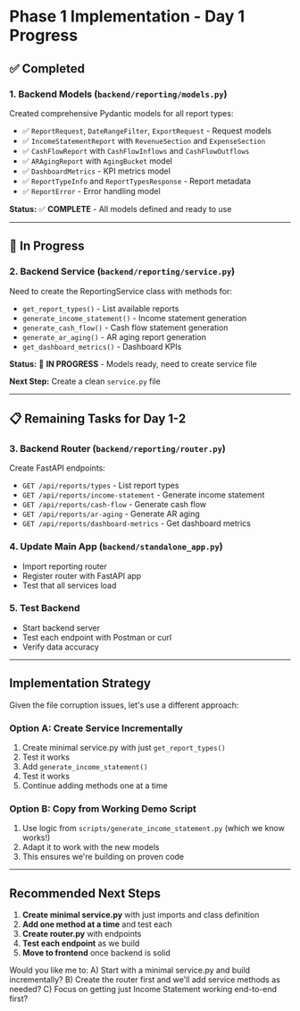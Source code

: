 # Phase 1 Implementation - Day 1 Progress

## ✅ Completed

### 1. Backend Models (`backend/reporting/models.py`)
Created comprehensive Pydantic models for all report types:
- ✅ `ReportRequest`, `DateRangeFilter`, `ExportRequest` - Request models
- ✅ `IncomeStatementReport` with `RevenueSection` and `ExpenseSection`
- ✅ `CashFlowReport` with `CashFlowInflows` and `CashFlowOutflows`
- ✅ `ARAgingReport` with `AgingBucket` model
- ✅ `DashboardMetrics` - KPI metrics model
- ✅ `ReportTypeInfo` and `ReportTypesResponse` - Report metadata
- ✅ `ReportError` - Error handling model

**Status:** ✅ **COMPLETE** - All models defined and ready to use

---

## 🔄 In Progress

### 2. Backend Service (`backend/reporting/service.py`)
Need to create the ReportingService class with methods for:
- `get_report_types()` - List available reports
- `generate_income_statement()` - Income statement generation
- `generate_cash_flow()` - Cash flow statement generation
- `generate_ar_aging()` - AR aging report generation
- `get_dashboard_metrics()` - Dashboard KPIs

**Status:** 🔄 **IN PROGRESS** - Models ready, need to create service file

**Next Step:** Create a clean `service.py` file

---

## 📋 Remaining Tasks for Day 1-2

### 3. Backend Router (`backend/reporting/router.py`)
Create FastAPI endpoints:
- `GET /api/reports/types` - List report types
- `GET /api/reports/income-statement` - Generate income statement
- `GET /api/reports/cash-flow` - Generate cash flow
- `GET /api/reports/ar-aging` - Generate AR aging
- `GET /api/reports/dashboard-metrics` - Get dashboard metrics

### 4. Update Main App (`backend/standalone_app.py`)
- Import reporting router
- Register router with FastAPI app
- Test that all services load

### 5. Test Backend
- Start backend server
- Test each endpoint with Postman or curl
- Verify data accuracy

---

## Implementation Strategy

Given the file corruption issues, let's use a different approach:

### **Option A: Create Service Incrementally**
1. Create minimal service.py with just `get_report_types()` 
2. Test it works
3. Add `generate_income_statement()`
4. Test it works
5. Continue adding methods one at a time

### **Option B: Copy from Working Demo Script**
1. Use logic from `scripts/generate_income_statement.py` (which we know works!)
2. Adapt it to work with the new models
3. This ensures we're building on proven code

---

## Recommended Next Steps

1. **Create minimal service.py** with just imports and class definition
2. **Add one method at a time** and test each
3. **Create router.py** with endpoints
4. **Test each endpoint** as we build
5. **Move to frontend** once backend is solid

Would you like me to:
A) Start with a minimal service.py and build incrementally?
B) Create the router first and we'll add service methods as needed?
C) Focus on getting just Income Statement working end-to-end first?

